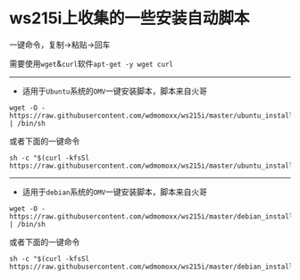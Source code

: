 ws215i上收集的一些安装自动脚本
===
一键命令，复制->粘贴->回车

需要使用`wget`&`curl`软件`apt-get -y wget curl`

---

- 适用于`Ubuntu`系统的`OMV`一键安装脚本，脚本来自火哥
```
wget -O - https://raw.githubusercontent.com/wdmomoxx/ws215i/master/ubuntu_install_omv.sh | /bin/sh
```
或者下面的一键命令
```
sh -c "$(curl -kfsSl https://raw.githubusercontent.com/wdmomoxx/ws215i/master/ubuntu_install_omv.sh)"
```

------

- 适用于`debian`系统的`OMV`一键安装脚本，脚本来自火哥
```
wget -O - https://raw.githubusercontent.com/wdmomoxx/ws215i/master/debian_install_omv.sh | /bin/sh
```
或者下面的一键命令
```
sh -c "$(curl -kfsSl https://raw.githubusercontent.com/wdmomoxx/ws215i/master/debian_install_omv.sh)"
```
